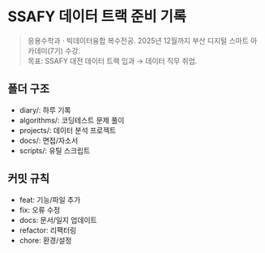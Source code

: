 # SSAFY 데이터 트랙 준비 기록

> 응용수학과 · 빅데이터융합 복수전공. 2025년 12월까지 부산 디지털 스마트 아카데미(7기) 수강.  
> 목표: SSAFY 대전 데이터 트랙 입과 → 데이터 직무 취업.

## 폴더 구조
- diary/: 하루 기록
- algorithms/: 코딩테스트 문제 풀이
- projects/: 데이터 분석 프로젝트
- docs/: 면접/자소서
- scripts/: 유틸 스크립트

## 커밋 규칙
- feat: 기능/파일 추가
- fix: 오류 수정
- docs: 문서/일지 업데이트
- refactor: 리팩터링
- chore: 환경/설정